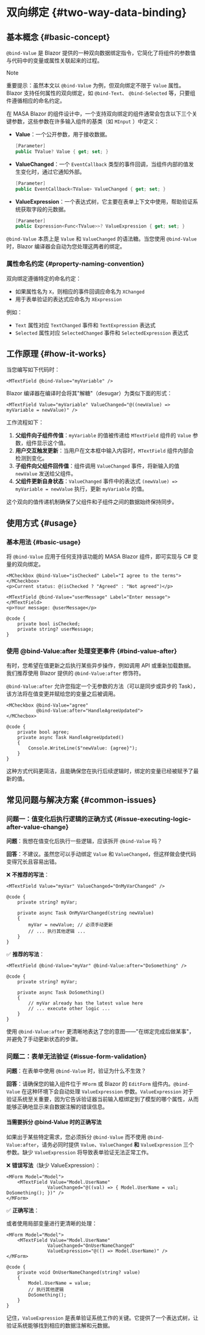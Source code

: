 ﻿# 双向绑定 {#two-way-data-binding}

## 基本概念 {#basic-concept}

`@bind-Value` 是 Blazor 提供的一种双向数据绑定指令，它简化了将组件的参数值与代码中的变量或属性关联起来的过程。

> [!NOTE]
> 重要提示：虽然本文以 `@bind-Value` 为例，但双向绑定不限于 `Value` 属性。Blazor 支持任何属性的双向绑定，如 `@bind-Text`、
`@bind-Selected` 等，只要组件遵循相应的命名约定。

在 MASA Blazor 的组件设计中，一个支持双向绑定的组件通常会包含以下三个关键参数，这些参数在许多输入组件的基类（如 `MInput`
）中定义：

- **Value**：一个公开参数，用于接收数据。
  ```csharp
  [Parameter]
  public TValue? Value { get; set; }
  ```

- **ValueChanged**：一个 `EventCallback` 类型的事件回调，当组件内部的值发生变化时，通过它通知外部。
  ```csharp
  [Parameter]
  public EventCallback<TValue> ValueChanged { get; set; }
  ```

- **ValueExpression**：一个表达式树，它主要在表单上下文中使用，帮助验证系统获取字段的元数据。
  ```csharp
  [Parameter]
  public Expression<Func<TValue>>? ValueExpression { get; set; }
  ```

`@bind-Value` 本质上是 `Value` 和 `ValueChanged` 的语法糖。当您使用 `@bind-Value` 时，Blazor 编译器会自动为您处理这两者的绑定。

### 属性命名约定 {#property-naming-convention}

双向绑定遵循特定的命名约定：

- 如果属性名为 `X`，则相应的事件回调应命名为 `XChanged`
- 用于表单验证的表达式应命名为 `XExpression`

例如：

- `Text` 属性对应 `TextChanged` 事件和 `TextExpression` 表达式
- `Selected` 属性对应 `SelectedChanged` 事件和 `SelectedExpression` 表达式

## 工作原理 {#how-it-works}

当您编写如下代码时：

```razor
<MTextField @bind-Value="myVariable" />
```

Blazor 编译器在编译时会将其"解糖"（desugar）为类似下面的形式：

```razor
<MTextField Value="myVariable" ValueChanged="@((newValue) => myVariable = newValue)" />
```

工作流程如下：

1. **父组件向子组件传值**：`myVariable` 的值被传递给 `MTextField` 组件的 `Value` 参数，组件显示这个值。
2. **用户交互触发更新**：当用户在文本框中输入内容时，`MTextField` 组件内部会检测到变化。
3. **子组件向父组件回传值**：组件调用 `ValueChanged` 事件，将新输入的值 `newValue` 发送给父组件。
4. **父组件更新自身状态**：`ValueChanged` 事件中的表达式 `(newValue) => myVariable = newValue` 执行，更新 `myVariable` 的值。

这个双向的值传递机制确保了父组件和子组件之间的数据始终保持同步。

## 使用方式 {#usage}

### 基本用法 {#basic-usage}

将 `@bind-Value` 应用于任何支持该功能的 MASA Blazor 组件，即可实现与 C# 变量的双向绑定。

```razor
<MCheckbox @bind-Value="isChecked" Label="I agree to the terms"></MCheckbox>
<p>Current status: @(isChecked ? "Agreed" : "Not agreed")</p>

<MTextField @bind-Value="userMessage" Label="Enter message"></MTextField>
<p>Your message: @userMessage</p>

@code {
    private bool isChecked;
    private string? userMessage;
}
```

### 使用 @bind-Value:after 处理变更事件 {#bind-value-after}

有时，您希望在值更新之后执行某些异步操作，例如调用 API 或重新加载数据。我们推荐使用 Blazor 提供的 `@bind-Value:after` 修饰符。

`@bind-Value:after` 允许您指定一个无参数的方法（可以是同步或异步的 Task），该方法将在值变更并赋给您的变量之后被调用。

```razor
<MCheckbox @bind-Value="agree"
           @bind-Value:after="HandleAgreeUpdated">
</MChecbox>

@code {
    private bool agree;
    private async Task HandleAgreeUpdated()
    {
        Console.WriteLine($"newValue: {agree}");
    }
}
```

这种方式代码更简洁，且能确保您在执行后续逻辑时，绑定的变量已经被赋予了最新的值。

## 常见问题与解决方案 {#common-issues}

### 问题一：值变化后执行逻辑的正确方式 {#issue-executing-logic-after-value-change}

**问题**：我想在值变化后执行一些逻辑，应该拆开 `@bind-Value` 吗？

**回答**：不建议。虽然您可以手动绑定 `Value` 和 `ValueChanged`，但这样做会使代码变得冗长且容易出错。

❌ **不推荐的写法**：

```razor
<MTextField Value="myVar" ValueChanged="OnMyVarChanged" />

@code {
    private string? myVar;

    private async Task OnMyVarChanged(string newValue)
    {
        myVar = newValue; // 必须手动更新
        // ... 执行其他逻辑 ...
    }
}
```

✅ **推荐的写法**：

```razor
<MTextField @bind-Value="myVar" @bind-Value:after="DoSomething" />

@code {
    private string? myVar;

    private async Task DoSomething()
    {
        // myVar already has the latest value here
        // ... execute other logic ...
    }
}
```

使用 `@bind-Value:after` 更清晰地表达了您的意图——"在绑定完成后做某事"，并避免了手动更新状态的步骤。

### 问题二：表单无法验证 {#issue-form-validation}

**问题**：在表单中使用 `@bind-Value` 时，验证为什么不生效？

**回答**：请确保您的输入组件位于 `MForm` 或 Blazor 的 `EditForm` 组件内。`@bind-Value` 在这种环境下会自动处理
`ValueExpression` 参数。`ValueExpression` 对于验证系统至关重要，因为它告诉验证器当前输入框绑定到了模型的哪个属性，从而能够正确地显示来自数据注解的错误信息。

#### 当需要拆分 @bind-Value 时的正确写法

如果出于某些特定需求，您必须拆分 `@bind-Value` 而不使用 `@bind-Value:after`，请务必同时提供 `Value`、`ValueChanged` **和**
`ValueExpression` 三个参数。缺少 `ValueExpression` 将导致表单验证无法正常工作。

❌ **错误写法**（缺少 ValueExpression）：

```razor
<MForm Model="Model">
    <MTextField Value="Model.UserName" 
               ValueChanged="@((val) => { Model.UserName = val; DoSomething(); })" />
</MForm>
```

✅ **正确写法**：

或者使用局部变量进行更清晰的处理：

```razor
<MForm Model="Model">
    <MTextField Value="Model.UserName" 
               ValueChanged="OnUserNameChanged"
               ValueExpression="@(() => Model.UserName)" />
</MForm>

@code {
    private void OnUserNameChanged(string? value)
    {
        Model.UserName = value;
        // 执行其他逻辑
        DoSomething();
    }
}
```

记住，`ValueExpression` 是表单验证系统工作的关键。它提供了一个表达式树，让验证系统能够找到相应的数据注解和元数据。